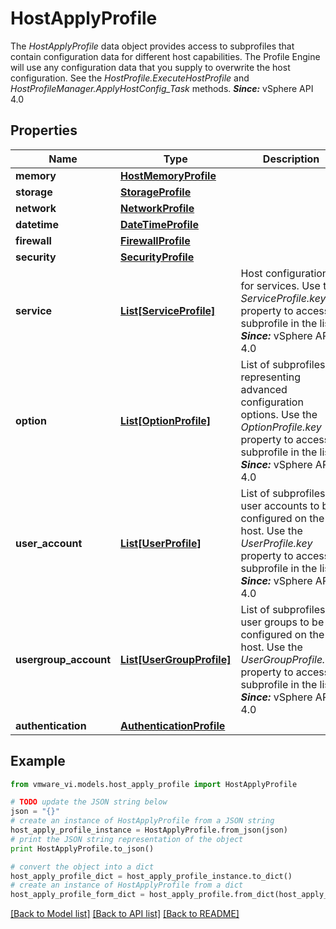 # HostApplyProfile

The *HostApplyProfile* data object provides access to subprofiles that contain configuration data for different host capabilities.  The Profile Engine will use any configuration data that you supply to overwrite the host configuration. See the *HostProfile.ExecuteHostProfile* and *HostProfileManager.ApplyHostConfig_Task* methods.  ***Since:*** vSphere API 4.0 

## Properties
Name | Type | Description | Notes
------------ | ------------- | ------------- | -------------
**memory** | [**HostMemoryProfile**](HostMemoryProfile.md) |  | [optional] 
**storage** | [**StorageProfile**](StorageProfile.md) |  | [optional] 
**network** | [**NetworkProfile**](NetworkProfile.md) |  | [optional] 
**datetime** | [**DateTimeProfile**](DateTimeProfile.md) |  | [optional] 
**firewall** | [**FirewallProfile**](FirewallProfile.md) |  | [optional] 
**security** | [**SecurityProfile**](SecurityProfile.md) |  | [optional] 
**service** | [**List[ServiceProfile]**](ServiceProfile.md) | Host configuration for services.  Use the *ServiceProfile.key* property to access a subprofile in the list.  ***Since:*** vSphere API 4.0  | [optional] 
**option** | [**List[OptionProfile]**](OptionProfile.md) | List of subprofiles representing advanced configuration options.  Use the *OptionProfile.key* property to access a subprofile in the list.  ***Since:*** vSphere API 4.0  | [optional] 
**user_account** | [**List[UserProfile]**](UserProfile.md) | List of subprofiles for user accounts to be configured on the host.  Use the *UserProfile.key* property to access a subprofile in the list.  ***Since:*** vSphere API 4.0  | [optional] 
**usergroup_account** | [**List[UserGroupProfile]**](UserGroupProfile.md) | List of subprofiles for user groups to be configured on the host.  Use the *UserGroupProfile.key* property to access a subprofile in the list.  ***Since:*** vSphere API 4.0  | [optional] 
**authentication** | [**AuthenticationProfile**](AuthenticationProfile.md) |  | [optional] 

## Example

```python
from vmware_vi.models.host_apply_profile import HostApplyProfile

# TODO update the JSON string below
json = "{}"
# create an instance of HostApplyProfile from a JSON string
host_apply_profile_instance = HostApplyProfile.from_json(json)
# print the JSON string representation of the object
print HostApplyProfile.to_json()

# convert the object into a dict
host_apply_profile_dict = host_apply_profile_instance.to_dict()
# create an instance of HostApplyProfile from a dict
host_apply_profile_form_dict = host_apply_profile.from_dict(host_apply_profile_dict)
```
[[Back to Model list]](../README.md#documentation-for-models) [[Back to API list]](../README.md#documentation-for-api-endpoints) [[Back to README]](../README.md)


